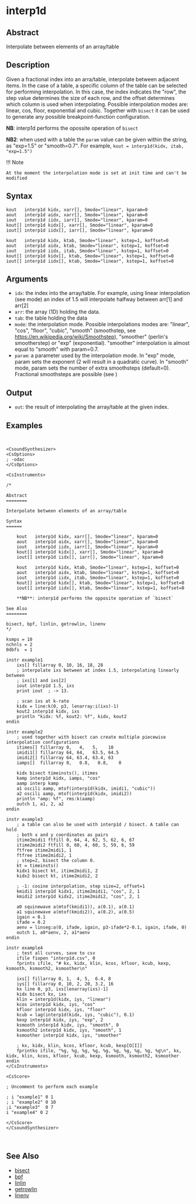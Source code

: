 # interp1d

## Abstract

Interpolate between elements of an array/table

## Description

Given a fractional index into an arra/table, interpolate
between adjacent items. In the case of a table, a specific
column of the table can be selected for performing interpolation.
In this case, the index indicates the "row", the step value determines
the size of each row, and the offset determines which column is used 
when interpolating. Possible interpolation modes are: linear, cos, 
floor, exponential and cubic.
Together with `bisect` it can be used to generate any possible 
breakpoint-function configuration.

**NB**: interp1d performs the opossite operation of `bisect`

**NB2**: when used with a table the `param` value can be given within the string, 
as "exp=1.5" or "smooth=0.7". For example, `kout = interp1d(kidx, itab, "exp=1.5")`

!!! Note

    At the moment the interpolation mode is set at init time and can't be modified

## Syntax

```csound
kout   interp1d kidx, xarr[], Smode="linear", kparam=0
aout   interp1d aidx, xarr[], Smode="linear", kparam=0
iout   interp1d iidx, iarr[], Smode="linear", kparam=0
kout[] interp1d kidx[], xarr[], Smode="linear", kparam=0
iout[] interp1d iidx[], iarr[], Smode="linear", kparam=0

kout   interp1d kidx, ktab, Smode="linear", kstep=1, koffset=0
aout   interp1d aidx, ktab, Smode="linear", kstep=1, koffset=0
iout   interp1d iidx, itab, Smode="linear", kstep=1, koffset=0
kout[] interp1d kidx[], ktab, Smode="linear", kstep=1, koffset=0
iout[] interp1d iidx[], ktab, Smode="linear", kstep=1, koffset=0
```
    
## Arguments

* `idx`: the index into the array/table. For example, using linear interpolation (see mode)
    an index of 1.5 will interpolate halfway between arr[1] and arr[2] 
* `arr`: the array (1D) holding the data. 
* `tab`: the table holding the data
* `mode`: the interpolation mode. Possible interpolations modes are: "linear", "cos", "floor", 
  "cubic", "smooth" (smoothstep, see https://en.wikipedia.org/wiki/Smoothstep), 
  "smoother" (perlin's smootherstep) or "exp" (exponential). "smoother" interpolation is almost
  equal to "smooth" with param=0.7.
* `param`: a parameter used by the interpolation mode. In "exp" mode, param sets the exponent
  (2 will result in a quadratic curve). In "smooth" mode, param sets the number of extra
  smoothsteps (default=0). Fractional smoothsteps are possible (see )
        
## Output

* `out`: the result of interpolating the array/table at the given index.

## Examples

```csound


<CsoundSynthesizer>
<CsOptions>
; -odac
</CsOptions>

<CsInstruments>

/*

Abstract
========

Interpolate between elements of an array/table

Syntax
======

    kout   interp1d kidx, xarr[], Smode="linear", kparam=0
    aout   interp1d aidx, xarr[], Smode="linear", kparam=0
    iout   interp1d iidx, iarr[], Smode="linear", kparam=0
    kout[] interp1d kidx[], xarr[], Smode="linear", kparam=0
    iout[] interp1d iidx[], iarr[], Smode="linear", kparam=0

    kout   interp1d kidx, ktab, Smode="linear", kstep=1, koffset=0
    aout   interp1d aidx, ktab, Smode="linear", kstep=1, koffset=0
    iout   interp1d iidx, itab, Smode="linear", kstep=1, koffset=0
    kout[] interp1d kidx[], ktab, Smode="linear", kstep=1, koffset=0
    iout[] interp1d iidx[], ktab, Smode="linear", kstep=1, koffset=0
        
    **NB**: interp1d performs the opposite operation of `bisect`

See Also
========

bisect, bpf, linlin, getrowlin, linenv
*/

ksmps = 10
nchnls = 2
0dbfs  = 1

instr example1
    ixs[] fillarray 0, 10, 16, 18, 28
    ; interpolate ixs between at index 1.5, interpolating linearly between 
    ; ixs[1] and ixs[2]
    iout interp1d 1.5, ixs
    print iout  ; -> 13.
    
    ; scan ixs at k-rate
    kidx = line:k(0, p3, lenarray:i(ixs)-1)
    kout2 interp1d kidx, ixs
    println "kidx: %f, kout2: %f", kidx, kout2
endin

instr example2
    ; used together with bisect can create multiple piecewise interpolation configurations
    itimes[] fillarray 0,   4,   5,    10
    imidi1[] fillarray 64, 64,   63.5, 64.5
    imidi2[] fillarray 64, 63.4, 63.4, 63
    iamps[]  fillarray 0,   0.8,   0.8,    0

    kidx bisect timeinsts(), itimes
    kamp interp1d kidx, iamps, "cos"
    aamp interp kamp
    a1 oscili aamp, mtof(interp1d(kidx, imidi1, "cubic"))
    a2 oscili aamp, mtof(interp1d(kidx, imidi2))
    println "amp: %f", rms:k(aamp)
    outch 1, a1, 2, a2
endin

instr example3
    ; a table can also be used with interp1d / bisect. A table can hold
    ; both x and y coordinates as pairs
    itime2midi1 ftfill 0, 64, 4, 62, 5, 62, 6, 67
    itime2midi2 ftfill 0, 60, 4, 60, 5, 59, 6, 59
    ftfree itime2midi1, 1
    ftfree itime2midi2, 1
    ; step=2, bisect the column 0.
    kt = timeinsts() 
    kidx1 bisect kt, itime2midi1, 2
    kidx2 bisect kt, itime2midi2, 2
        
    ; -1: cosine interpolation, step size=2, offset=1
    kmidi1 interp1d kidx1, itime2midi1, "cos", 2, 1
    kmidi2 interp1d kidx2, itime2midi2, "cos", 2, 1
        
    a0 squinewave a(mtof(kmidi1)), a(0.1), a(0.1)
    a1 squinewave a(mtof(kmidi2)), a(0.2), a(0.5)
    igain = 0.1
    ifade = 0.2
    aenv = linseg:a(0, ifade, igain, p3-ifade*2-0.1, igain, ifade, 0)
    outch 1, a0*aenv, 2, a1*aenv
endin

instr example4
    ; test all curves, save to csv
    ifile fiopen "interp1d.csv", 0
    fprints ifile, "# kx, kidx, klin, kcos, kfloor, kcub, kexp, ksmooth, ksmooth2, ksmoother\n" 

    ixs[] fillarray 0, 1,  4, 5,  6.4, 8
    iys[] fillarray 0, 10, 2, 20, 3.2, 16
    kx line 0, p3, ixs[lenarray(ixs)-1]
    kidx bisect kx, ixs
    klin = interp1d(kidx, iys, "linear")
    kcos interp1d kidx, iys, "cos"
    kfloor interp1d kidx, iys, "floor"
    kcub = lag(interp1d(kidx, iys, "cubic"), 0.1)
    kexp interp1d kidx, iys, "exp", 2
    ksmooth interp1d kidx, iys, "smooth", 0 
    ksmooth2 interp1d kidx, iys, "smooth", 1
    ksmoother interp1d kidx, iys, "smoother"
        
    ; kx, kidx, klin, kcos, kfloor, kcub, kexp[O[I]]
    fprintks ifile, "%g, %g, %g, %g, %g, %g, %g, %g, %g, %g\n", kx, kidx, klin, kcos, kfloor, kcub, kexp, ksmooth, ksmooth2, ksmoother
endin
</CsInstruments>

<CsScore>

; Uncomment to perform each example

; i "example1" 0 1
; i "example2" 0 10
;i "example3"  0 7
i "example4" 0 2

</CsScore>
</CsoundSynthesizer>



```


## See Also

* [bisect](bisect.md)
* [bpf](http://www.csound.com/docs/manual/bpf.html)
* [linlin](http://www.csound.com/docs/manual/linlin.html)
* [getrowlin](http://www.csound.com/docs/manual/getrowlin.html)
* [linenv](linenv.md)
